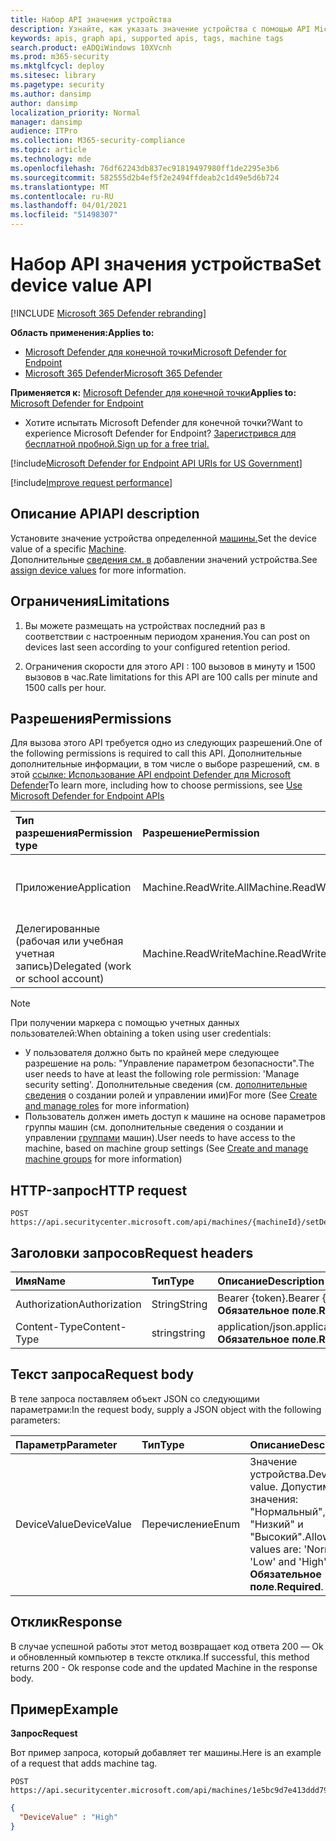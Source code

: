 ```yaml
---
title: Набор API значения устройства
description: Узнайте, как указать значение устройства с помощью API Microsoft Defender для конечной точки.
keywords: apis, graph api, supported apis, tags, machine tags
search.product: eADQiWindows 10XVcnh
ms.prod: m365-security
ms.mktglfcycl: deploy
ms.sitesec: library
ms.pagetype: security
ms.author: dansimp
author: dansimp
localization_priority: Normal
manager: dansimp
audience: ITPro
ms.collection: M365-security-compliance
ms.topic: article
ms.technology: mde
ms.openlocfilehash: 76df62243db837ec91819497980ff1de2295e3b6
ms.sourcegitcommit: 582555d2b4ef5f2e2494ffdeab2c1d49e5d6b724
ms.translationtype: MT
ms.contentlocale: ru-RU
ms.lasthandoff: 04/01/2021
ms.locfileid: "51498307"
---
```

# <a name="set-device-value-api"></a><span data-ttu-id="1a8a2-104">Набор API значения устройства</span><span class="sxs-lookup"><span data-stu-id="1a8a2-104">Set device value API</span></span>

[!INCLUDE [Microsoft 365 Defender rebranding](../../includes/microsoft-defender.md)]

<span data-ttu-id="1a8a2-105">**Область применения:**</span><span class="sxs-lookup"><span data-stu-id="1a8a2-105">**Applies to:**</span></span>
- [<span data-ttu-id="1a8a2-106">Microsoft Defender для конечной точки</span><span class="sxs-lookup"><span data-stu-id="1a8a2-106">Microsoft Defender for Endpoint</span></span>](https://go.microsoft.com/fwlink/p/?linkid=2154037)
- [<span data-ttu-id="1a8a2-107">Microsoft 365 Defender</span><span class="sxs-lookup"><span data-stu-id="1a8a2-107">Microsoft 365 Defender</span></span>](https://go.microsoft.com/fwlink/?linkid=2118804)

<span data-ttu-id="1a8a2-108">**Применяется к:** [Microsoft Defender для конечной точки](https://go.microsoft.com/fwlink/?linkid=2154037)</span><span class="sxs-lookup"><span data-stu-id="1a8a2-108">**Applies to:** [Microsoft Defender for Endpoint](https://go.microsoft.com/fwlink/?linkid=2154037)</span></span>

- <span data-ttu-id="1a8a2-109">Хотите испытать Microsoft Defender для конечной точки?</span><span class="sxs-lookup"><span data-stu-id="1a8a2-109">Want to experience Microsoft Defender for Endpoint?</span></span> [<span data-ttu-id="1a8a2-110">Зарегистрився для бесплатной пробной.</span><span class="sxs-lookup"><span data-stu-id="1a8a2-110">Sign up for a free trial.</span></span>](https://www.microsoft.com/microsoft-365/windows/microsoft-defender-atp?ocid=docs-wdatp-exposedapis-abovefoldlink) 

[!include[Microsoft Defender for Endpoint API URIs for US Government](../../includes/microsoft-defender-api-usgov.md)]

[!include[Improve request performance](../../includes/improve-request-performance.md)]


## <a name="api-description"></a><span data-ttu-id="1a8a2-111">Описание API</span><span class="sxs-lookup"><span data-stu-id="1a8a2-111">API description</span></span>

<span data-ttu-id="1a8a2-112">Установите значение устройства определенной [машины.](machine.md)</span><span class="sxs-lookup"><span data-stu-id="1a8a2-112">Set the device value of a specific [Machine](machine.md).</span></span><br>
<span data-ttu-id="1a8a2-113">Дополнительные [сведения см. в](tvm-assign-device-value.md) добавлении значений устройства.</span><span class="sxs-lookup"><span data-stu-id="1a8a2-113">See [assign device values](tvm-assign-device-value.md) for more information.</span></span>

## <a name="limitations"></a><span data-ttu-id="1a8a2-114">Ограничения</span><span class="sxs-lookup"><span data-stu-id="1a8a2-114">Limitations</span></span>

1. <span data-ttu-id="1a8a2-115">Вы можете размещать на устройствах последний раз в соответствии с настроенным периодом хранения.</span><span class="sxs-lookup"><span data-stu-id="1a8a2-115">You can post on devices last seen according to your configured retention period.</span></span>

2. <span data-ttu-id="1a8a2-116">Ограничения скорости для этого API : 100 вызовов в минуту и 1500 вызовов в час.</span><span class="sxs-lookup"><span data-stu-id="1a8a2-116">Rate limitations for this API are 100 calls per minute and 1500 calls per hour.</span></span>


## <a name="permissions"></a><span data-ttu-id="1a8a2-117">Разрешения</span><span class="sxs-lookup"><span data-stu-id="1a8a2-117">Permissions</span></span>

<span data-ttu-id="1a8a2-118">Для вызова этого API требуется одно из следующих разрешений.</span><span class="sxs-lookup"><span data-stu-id="1a8a2-118">One of the following permissions is required to call this API.</span></span> <span data-ttu-id="1a8a2-119">Дополнительные дополнительные информации, в том числе о выборе разрешений, см. в этой [ссылке: Использование API endpoint Defender для Microsoft Defender](apis-intro.md)</span><span class="sxs-lookup"><span data-stu-id="1a8a2-119">To learn more, including how to choose permissions, see [Use Microsoft Defender for Endpoint APIs](apis-intro.md)</span></span>

<span data-ttu-id="1a8a2-120">Тип разрешения</span><span class="sxs-lookup"><span data-stu-id="1a8a2-120">Permission type</span></span> |    <span data-ttu-id="1a8a2-121">Разрешение</span><span class="sxs-lookup"><span data-stu-id="1a8a2-121">Permission</span></span>    |    <span data-ttu-id="1a8a2-122">Имя отображения разрешений</span><span class="sxs-lookup"><span data-stu-id="1a8a2-122">Permission display name</span></span>
:---|:---|:---
<span data-ttu-id="1a8a2-123">Приложение</span><span class="sxs-lookup"><span data-stu-id="1a8a2-123">Application</span></span> |    <span data-ttu-id="1a8a2-124">Machine.ReadWrite.All</span><span class="sxs-lookup"><span data-stu-id="1a8a2-124">Machine.ReadWrite.All</span></span> |    <span data-ttu-id="1a8a2-125">'Read and write all machine information'</span><span class="sxs-lookup"><span data-stu-id="1a8a2-125">'Read and write all machine information'</span></span>
<span data-ttu-id="1a8a2-126">Делегированные (рабочая или учебная учетная запись)</span><span class="sxs-lookup"><span data-stu-id="1a8a2-126">Delegated (work or school account)</span></span> | <span data-ttu-id="1a8a2-127">Machine.ReadWrite</span><span class="sxs-lookup"><span data-stu-id="1a8a2-127">Machine.ReadWrite</span></span> | <span data-ttu-id="1a8a2-128">'Read and write machine information'</span><span class="sxs-lookup"><span data-stu-id="1a8a2-128">'Read and write machine information'</span></span>

>[!Note]
> <span data-ttu-id="1a8a2-129">При получении маркера с помощью учетных данных пользователей:</span><span class="sxs-lookup"><span data-stu-id="1a8a2-129">When obtaining a token using user credentials:</span></span>
>
>- <span data-ttu-id="1a8a2-130">У пользователя должно быть по крайней мере следующее разрешение на роль: "Управление параметром безопасности".</span><span class="sxs-lookup"><span data-stu-id="1a8a2-130">The user needs to have at least the following role permission: 'Manage security setting'.</span></span> <span data-ttu-id="1a8a2-131">Дополнительные сведения (см. [дополнительные сведения](user-roles.md) о создании ролей и управлении ими)</span><span class="sxs-lookup"><span data-stu-id="1a8a2-131">For more  (See [Create and manage roles](user-roles.md) for more information)</span></span>
>- <span data-ttu-id="1a8a2-132">Пользователь должен иметь доступ к машине на основе параметров группы машин (см. дополнительные сведения о создании и управлении [группами](machine-groups.md) машин).</span><span class="sxs-lookup"><span data-stu-id="1a8a2-132">User needs to have access to the machine, based on machine group settings (See [Create and manage machine groups](machine-groups.md) for more information)</span></span>

## <a name="http-request"></a><span data-ttu-id="1a8a2-133">HTTP-запрос</span><span class="sxs-lookup"><span data-stu-id="1a8a2-133">HTTP request</span></span>

```http
POST https://api.securitycenter.microsoft.com/api/machines/{machineId}/setDeviceValue
```

## <a name="request-headers"></a><span data-ttu-id="1a8a2-134">Заголовки запросов</span><span class="sxs-lookup"><span data-stu-id="1a8a2-134">Request headers</span></span>

<span data-ttu-id="1a8a2-135">Имя</span><span class="sxs-lookup"><span data-stu-id="1a8a2-135">Name</span></span> | <span data-ttu-id="1a8a2-136">Тип</span><span class="sxs-lookup"><span data-stu-id="1a8a2-136">Type</span></span> | <span data-ttu-id="1a8a2-137">Описание</span><span class="sxs-lookup"><span data-stu-id="1a8a2-137">Description</span></span>
:---|:---|:---
<span data-ttu-id="1a8a2-138">Authorization</span><span class="sxs-lookup"><span data-stu-id="1a8a2-138">Authorization</span></span> | <span data-ttu-id="1a8a2-139">String</span><span class="sxs-lookup"><span data-stu-id="1a8a2-139">String</span></span> | <span data-ttu-id="1a8a2-140">Bearer {token}.</span><span class="sxs-lookup"><span data-stu-id="1a8a2-140">Bearer {token}.</span></span> <span data-ttu-id="1a8a2-141">**Обязательное поле**.</span><span class="sxs-lookup"><span data-stu-id="1a8a2-141">**Required**.</span></span>
<span data-ttu-id="1a8a2-142">Content-Type</span><span class="sxs-lookup"><span data-stu-id="1a8a2-142">Content-Type</span></span> | <span data-ttu-id="1a8a2-143">string</span><span class="sxs-lookup"><span data-stu-id="1a8a2-143">string</span></span> | <span data-ttu-id="1a8a2-144">application/json.</span><span class="sxs-lookup"><span data-stu-id="1a8a2-144">application/json.</span></span> <span data-ttu-id="1a8a2-145">**Обязательное поле**.</span><span class="sxs-lookup"><span data-stu-id="1a8a2-145">**Required**.</span></span>

## <a name="request-body"></a><span data-ttu-id="1a8a2-146">Текст запроса</span><span class="sxs-lookup"><span data-stu-id="1a8a2-146">Request body</span></span>

<span data-ttu-id="1a8a2-147">В теле запроса поставляем объект JSON со следующими параметрами:</span><span class="sxs-lookup"><span data-stu-id="1a8a2-147">In the request body, supply a JSON object with the following parameters:</span></span>

<span data-ttu-id="1a8a2-148">Параметр</span><span class="sxs-lookup"><span data-stu-id="1a8a2-148">Parameter</span></span> |    <span data-ttu-id="1a8a2-149">Тип</span><span class="sxs-lookup"><span data-stu-id="1a8a2-149">Type</span></span>    | <span data-ttu-id="1a8a2-150">Описание</span><span class="sxs-lookup"><span data-stu-id="1a8a2-150">Description</span></span>
:---|:---|:---
<span data-ttu-id="1a8a2-151">DeviceValue</span><span class="sxs-lookup"><span data-stu-id="1a8a2-151">DeviceValue</span></span> |    <span data-ttu-id="1a8a2-152">Перечисление</span><span class="sxs-lookup"><span data-stu-id="1a8a2-152">Enum</span></span> |    <span data-ttu-id="1a8a2-153">Значение устройства.</span><span class="sxs-lookup"><span data-stu-id="1a8a2-153">Device value.</span></span> <span data-ttu-id="1a8a2-154">Допустимые значения: "Нормальный", "Низкий" и "Высокий".</span><span class="sxs-lookup"><span data-stu-id="1a8a2-154">Allowed values are: 'Normal', 'Low' and 'High'.</span></span> <span data-ttu-id="1a8a2-155">**Обязательное поле**.</span><span class="sxs-lookup"><span data-stu-id="1a8a2-155">**Required**.</span></span>

## <a name="response"></a><span data-ttu-id="1a8a2-156">Отклик</span><span class="sxs-lookup"><span data-stu-id="1a8a2-156">Response</span></span>

<span data-ttu-id="1a8a2-157">В случае успешной работы этот метод возвращает код ответа 200 — Ok и обновленный компьютер в тексте отклика.</span><span class="sxs-lookup"><span data-stu-id="1a8a2-157">If successful, this method returns 200 - Ok response code and the updated Machine in the response body.</span></span>

## <a name="example"></a><span data-ttu-id="1a8a2-158">Пример</span><span class="sxs-lookup"><span data-stu-id="1a8a2-158">Example</span></span>

<span data-ttu-id="1a8a2-159">**Запрос**</span><span class="sxs-lookup"><span data-stu-id="1a8a2-159">**Request**</span></span>

<span data-ttu-id="1a8a2-160">Вот пример запроса, который добавляет тег машины.</span><span class="sxs-lookup"><span data-stu-id="1a8a2-160">Here is an example of a request that adds machine tag.</span></span>

```http
POST https://api.securitycenter.microsoft.com/api/machines/1e5bc9d7e413ddd7902c2932e418702b84d0cc07/setDeviceValue
```

```json
{
  "DeviceValue" : "High"
}
```
